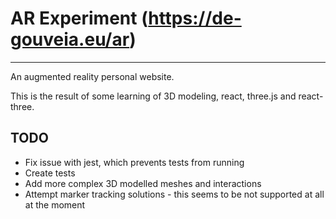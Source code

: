 # AR Experiment (https://de-gouveia.eu/ar)
---

An augmented reality personal website.

This is the result of some learning of 3D modeling, react, three.js and react-three.

## TODO

* Fix issue with jest, which prevents tests from running
* Create tests
* Add more complex 3D modelled meshes and interactions
* Attempt marker tracking solutions - this seems to be not supported at all at the moment
